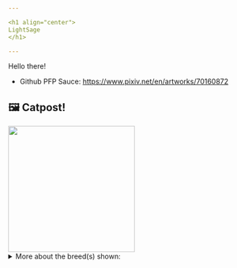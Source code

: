 ```yaml
---

<h1 align="center">
LightSage
</h1>

---
```


Hello there!


- Github PFP Sauce: https://www.pixiv.net/en/artworks/70160872


## 🖼️ Catpost!

<sub>
    <img src="https://cdn2.thecatapi.com/images/Mt-cUeiUY.jpg" height="256">
</sub>


<details>
<summary>More about the breed(s) shown:</summary>

Breed: Oriental

Description: Orientals are passionate about the people in their lives. They become extremely attached to their humans, so be prepared for a lifetime commitment. When you are not available to entertain her, an Oriental will divert herself by jumping on top of the refrigerator, opening drawers, seeking out new hideaways.

Links:
<ul>
  <li>CFA http://cfa.org/Breeds/BreedsKthruR/Oriental.aspx</li>
  <li>Wikipedia https://en.wikipedia.org/wiki/Oriental_Shorthair</li>
</ul> 

</details>
